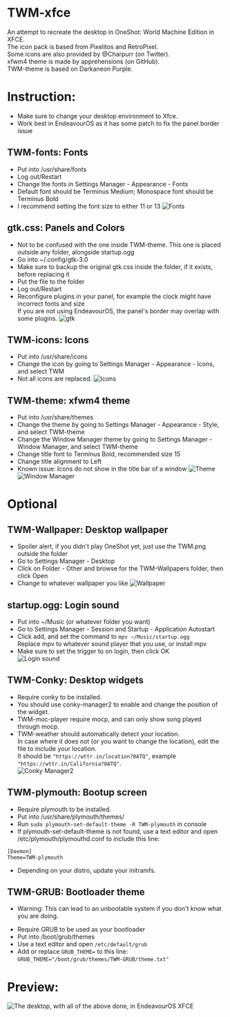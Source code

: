 # TWM-xfce
An attempt to recreate the desktop in OneShot: World Machine Edition in XFCE.  
The icon pack is based from Pixelitos and RetroPixel.   
Some icons are also provided by @Charpurr (on Twitter).  
xfwm4 theme is made by apprehensions (on GitHub).  
TWM-theme is based on Darkaneon Purple.  

# Instruction:  
* Make sure to change your desktop environment to Xfce.
* Work best in EndeavourOS as it has some patch to fix the panel border issue

## TWM-fonts: Fonts
- Put into /usr/share/fonts
- Log out/Restart
- Change the fonts in Settings Manager - Appearance - Fonts
- Default font should be Terminus Medium; Monospace font should be Terminus Bold
- I recommend setting the font size to either 11 or 13
![Fonts](https://github.com/pdn6606/TWM-xfce/assets/31226956/38292757-d508-4844-b7db-c4b3895c6782)

## gtk.css: Panels and Colors
- Not to be confused with the one inside TWM-theme. This one is placed outside any folder, alongside startup.ogg
- Go into ~/.config/gtk-3.0
- Make sure to backup the original gtk.css inside the folder, if it exists, before replacing it
- Put the file to the folder
- Log out/Restart
- Reconfigure plugins in your panel, for example the clock might have incorrect fonts and size  
If you are not using EndeavourOS, the panel's border may overlap with some plugins.
![gtk](https://github.com/pdn6606/TWM-xfce/assets/31226956/8e88be4f-9323-46ef-bfa9-990fca17559f)

## TWM-icons: Icons
- Put into /usr/share/icons
- Change the icon by going to Settings Manager - Appearance - Icons, and select TWM
- Not all icons are replaced.
![Icons](https://github.com/pdn6606/TWM-xfce/assets/31226956/adc1f8ed-210e-443d-b2ed-896fb84e4124)

## TWM-theme: xfwm4 theme
- Put into /usr/share/themes
- Change the theme by going to Settings Manager - Appearance - Style, and select TWM-theme
- Change the Window Manager theme by going to Settings Manager - Window Manager, and select TWM-theme
- Change title font to Terminus Bold, recommended size 15
- Change title alignment to Left
- Known issue: Icons do not show in the title bar of a window
![Theme](https://github.com/pdn6606/TWM-xfce/assets/31226956/46b1a06a-1d3b-44ac-93cf-951f1c280ea5)
![Window Manager](https://github.com/pdn6606/TWM-xfce/assets/31226956/e0063775-1407-4f62-95aa-fe12b60c145d)


# Optional
## TWM-Wallpaper: Desktop wallpaper
- Spoiler alert, if you didn't play OneShot yet, just use the TWM.png outside the folder
- Go to Settings Manager - Desktop
- Click on Folder - Other and browse for the TWM-Wallpapers folder, then click Open
- Change to whatever wallpaper you like
![Wallpaper](https://github.com/pdn6606/TWM-xfce/assets/31226956/4db729b6-b649-40c3-8e05-daff0352f35c)

## startup.ogg: Login sound
- Put into ~/Music (or whatever folder you want)
- Go to Settings Manager - Session and Startup - Application Autostart
- Click add, and set the command to `mpv ~/Music/startup.ogg`  
Replace mpv to whatever sound player that you use, or install mpv
- Make sure to set the trigger to on login, then click OK  
![Login sound](https://github.com/pdn6606/TWM-xfce/assets/31226956/fad6b27b-0e62-4aad-9847-a32769a91016)

## TWM-Conky: Desktop widgets
- Require conky to be installed.
- You should use conky-manager2 to enable and change the position of the widget.
- TWM-moc-player require mocp, and can only show song played through mocp.
- TWM-weather should automatically detect your location.  
In case where it does not (or you want to change the location), edit the file to include your location.  
It should be `"https://wttr.in/location?0ATQ"`, example `"https://wttr.in/California?0ATQ"`.  
![Conky Manager2](https://github.com/pdn6606/TWM-xfce/assets/31226956/caf3dacf-1834-4a0c-82e1-8dca80e49ebd)

## TWM-plymouth: Bootup screen
- Require plymouth to be installed.
- Put into /usr/share/plymouth/themes/
- Run `sudo plymouth-set-default-theme -R TWM-plymouth` in console
- If plymouth-set-default-theme is not found, use a text editor and open /etc/plymouth/plymouthd.conf to include this line:  
```
[Daemon]
Theme=TWM-plymouth
```
- Depending on your distro, update your initramfs.


## TWM-GRUB: Bootloader theme
* Warning: This can lead to an unbootable system if you don't know what you are doing.
- Require GRUB to be used as your bootloader
- Put into /boot/grub/themes
- Use a text editor and open `/etc/default/grub`
- Add or replace `GRUB_THEME=` to this line: `GRUB_THEME="/boot/grub/themes/TWM-GRUB/theme.txt"`

# Preview:
![The desktop, with all of the above done, in EndeavourOS XFCE](https://github.com/pdn6606/TWM-xfce/assets/31226956/e9421ee1-ce0a-4158-865d-b4c87642d738)

